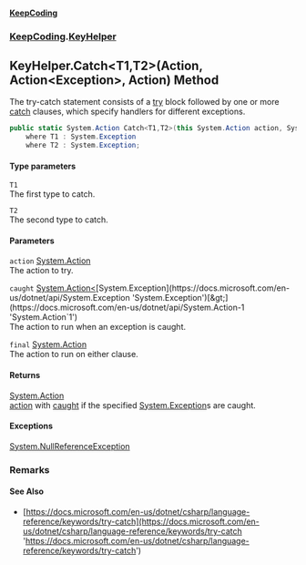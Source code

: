 #### [KeepCoding](index.md 'index')
### [KeepCoding](KeepCoding.md 'KeepCoding').[KeyHelper](KeyHelper.md 'KeepCoding.KeyHelper')
## KeyHelper.Catch&lt;T1,T2&gt;(Action, Action&lt;Exception&gt;, Action) Method
The try-catch statement consists of a [try](https://docs.microsoft.com/en-us/dotnet/csharp/language-reference/keywords/try 'https://docs.microsoft.com/en-us/dotnet/csharp/language-reference/keywords/try') block followed by one or more [catch](https://docs.microsoft.com/en-us/dotnet/csharp/language-reference/keywords/catch 'https://docs.microsoft.com/en-us/dotnet/csharp/language-reference/keywords/catch') clauses, which specify handlers for different exceptions.  
```csharp
public static System.Action Catch<T1,T2>(this System.Action action, System.Action<System.Exception> caught=null, System.Action final=null)
    where T1 : System.Exception
    where T2 : System.Exception;
```
#### Type parameters
<a name='KeepCoding.KeyHelper.Catch.T1.T2.(System.Action.System.Action.System.Exception..System.Action).T1'></a>
`T1`  
The first type to catch.
  
<a name='KeepCoding.KeyHelper.Catch.T1.T2.(System.Action.System.Action.System.Exception..System.Action).T2'></a>
`T2`  
The second type to catch.
  
#### Parameters
<a name='KeepCoding.KeyHelper.Catch.T1.T2.(System.Action.System.Action.System.Exception..System.Action).action'></a>
`action` [System.Action](https://docs.microsoft.com/en-us/dotnet/api/System.Action 'System.Action')  
The action to try.
  
<a name='KeepCoding.KeyHelper.Catch.T1.T2.(System.Action.System.Action.System.Exception..System.Action).caught'></a>
`caught` [System.Action&lt;](https://docs.microsoft.com/en-us/dotnet/api/System.Action-1 'System.Action`1')[System.Exception](https://docs.microsoft.com/en-us/dotnet/api/System.Exception 'System.Exception')[&gt;](https://docs.microsoft.com/en-us/dotnet/api/System.Action-1 'System.Action`1')  
The action to run when an exception is caught.
  
<a name='KeepCoding.KeyHelper.Catch.T1.T2.(System.Action.System.Action.System.Exception..System.Action).final'></a>
`final` [System.Action](https://docs.microsoft.com/en-us/dotnet/api/System.Action 'System.Action')  
The action to run on either clause.
  
#### Returns
[System.Action](https://docs.microsoft.com/en-us/dotnet/api/System.Action 'System.Action')  
[action](KeyHelper.Catch.bTRlpvRD2J+TzAJmrqoJxA.md#KeepCoding.KeyHelper.Catch.T1.T2.(System.Action.System.Action.System.Exception..System.Action).action 'KeepCoding.KeyHelper.Catch&lt;T1,T2&gt;(System.Action, System.Action&lt;System.Exception&gt;, System.Action).action') with [caught](KeyHelper.Catch.bTRlpvRD2J+TzAJmrqoJxA.md#KeepCoding.KeyHelper.Catch.T1.T2.(System.Action.System.Action.System.Exception..System.Action).caught 'KeepCoding.KeyHelper.Catch&lt;T1,T2&gt;(System.Action, System.Action&lt;System.Exception&gt;, System.Action).caught') if the specified [System.Exception](https://docs.microsoft.com/en-us/dotnet/api/System.Exception 'System.Exception')s are caught.
#### Exceptions
[System.NullReferenceException](https://docs.microsoft.com/en-us/dotnet/api/System.NullReferenceException 'System.NullReferenceException')  
### Remarks
#### See Also
- [https://docs.microsoft.com/en-us/dotnet/csharp/language-reference/keywords/try-catch](https://docs.microsoft.com/en-us/dotnet/csharp/language-reference/keywords/try-catch 'https://docs.microsoft.com/en-us/dotnet/csharp/language-reference/keywords/try-catch')

